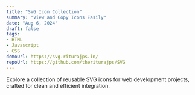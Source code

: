 ```yaml
---
title: "SVG Icon Collection"
summary: "View and Copy Icons Easily"
date: "Aug 6, 2024"
draft: false
tags:
- HTML
- Javascript
- CSS
demoUrl: https://svg.riturajps.in/
repoUrl: https://github.com/theriturajps/SVG
---
```


Explore a collection of reusable SVG icons for web development projects, crafted for clean and efficient integration.